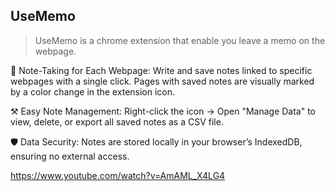 ## UseMemo

> UseMemo is a chrome extension that enable you leave a memo on the webpage.

📕 Note-Taking for Each Webpage: Write and save notes linked to specific webpages with a single click. Pages with saved notes are visually marked by a color change in the extension icon.

⚒️ Easy Note Management: Right-click the icon → Open "Manage Data" to view, delete, or export all saved notes as a CSV file.

🛡️ Data Security: Notes are stored locally in your browser’s IndexedDB, ensuring no external access.

https://www.youtube.com/watch?v=AmAML_X4LG4

